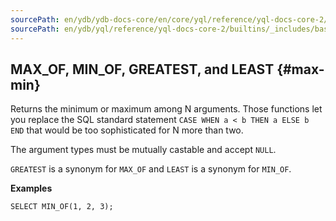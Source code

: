 ```yaml
---
sourcePath: en/ydb/ydb-docs-core/en/core/yql/reference/yql-docs-core-2/builtins/_includes/basic/max_min.md
sourcePath: en/ydb/yql/reference/yql-docs-core-2/builtins/_includes/basic/max_min.md
---
```


## MAX_OF, MIN_OF, GREATEST, and LEAST {#max-min}

Returns the minimum or maximum among N arguments. Those functions let you replace the SQL standard statement `CASE WHEN a < b THEN a ELSE b END` that would be too sophisticated for N more than two.

The argument types must be mutually castable and accept `NULL`.

`GREATEST` is a synonym for `MAX_OF` and `LEAST` is a synonym for `MIN_OF`.

**Examples**
``` yql
SELECT MIN_OF(1, 2, 3);
```
